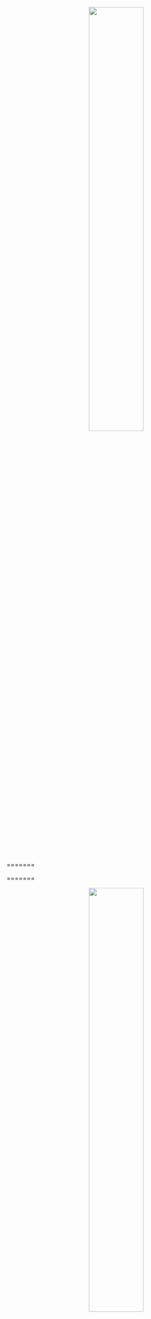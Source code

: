 
<p align="center">
  <img src="https://github.com/user-attachments/assets/82149023-5b3e-4179-b714-1a63e9a61777" width="50%" />
</p>
=======
<div align="center">

<a id="readme-top"></a>
</div>
<div>

=======

<p align="center">
  <img src="https://github.com/user-attachments/assets/82149023-5b3e-4179-b714-1a63e9a61777" width="50%" />
</p>

### 🚀 **L:nk - 여행 준비 플랫폼**

<h3 align="center">L:nk</h3>

  <p align="center">
    참여자와 주최자가 여행 준비를 원활하게 할 수 있도록 돕는 양방향 소통 플랫폼
        <br />
            <a href="https://github.com/Club-PARD/Fromis_7_BE"><strong>Explore the docs »</strong></a>
        <br />
    <br />
  </p>
</div>

### 🚀 **L:nk - 여행 준비 플랫폼**

**참여자와 주최자가 여행 준비를 원활하게 할 수 있도록 돕는 양방향 소통 플랫폼**
=======

# 📗 Table of Contents

### 📖 **Introduction**

**Link**는 여행 준비 과정에서 주최자와 참여자가 정보를 효율적으로 공유하고, 원활하게 소통할 수 있도록 돕는 플랫폼입니다.  
여행 준비 중 발생하는 소통 문제를 해결하여 의사결정 시간을 단축하고 스트레스를 줄여줍니다.

#### 주요 기능:
1. **여행 카테고리 관리**: 숙소, 교통, 장소 등 카테고리별 정보 정리.
2. **비동기적 커뮤니케이션**: 댓글, 선호/비선호를 통한 실시간 소통.
3. **우선순위 갱신**: 선호도에 따라 정보를 자동 정렬.
4. **자동 정보 생성**: URL 입력 시 관련된 제목과 이미지를 자동 생성.
=======
- [Introduction](#-Introduction)
- [Member](#Member)
- [Page](#Page)

# 📖 Introduction 

## Link - 여행 준비 플랫폼

**한 줄 소개:**  
참여자와 주최자가 여행 준비를 원활하게 할 수 있도록 돕는 양방향 소통 플랫폼

### 개요

Link는 여행 준비 과정에서 주최자와 참여자가 여행 정보를 한 눈에 보고, 효율적으로 의사결정을 내릴 수 있도록 돕는 웹 서비스입니다. 이 서비스는 여행 준비 중 발생하는 소통 문제를 해결하여, 의사결정에 소요되는 시간과 스트레스를 줄입니다. 모든 여행 관련 정보를 한 곳에서 관리하고, 참여자의 선호도를 쉽게 반영하여 원활한 의사소통을 가능하게 합니다.

### 주요 기능

#### 1. 여행 카테고리 별 리스트 기능
- 숙소, 교통, 장소 등 카테고리 별로 여행 정보를 정리하고 URL과 메모를 입력할 수 있습니다.
- 분산된 정보를 한 곳에서 쉽게 관리하고 확인할 수 있습니다.

#### 2. 비동기적 커뮤니케이션
- 참여자들이 댓글, 선호, 비선호, 이해했어요 등의 기능을 통해 비동기적으로 의견을 교환하고, 각자의 선호도를 시각적으로 확인할 수 있습니다.
- 주최자는 참여자들의 의견을 실시간으로 확인할 수 있습니다.

#### 3. 우선순위 갱신 기능
- 사용자들의 선호도에 따라 정보의 순서가 자동으로 조정되어, 가장 많은 지지를 받는 옵션을 쉽게 확인할 수 있습니다.
- 선호와 비선호 수를 종합적으로 고려하여 정보를 정렬합니다.

#### 4. 자동 정보 생성 기능
- 링크와 메모를 추가할 때, 관련된 사진과 이름이 자동으로 생성되어 편리하게 정보가 제공됩니다.

# 🤠 Member
<p align="center">
<table style = "text-align : center; width:100%;">
<tr>
   <th>김희민</th>
   <th>장주영</th>
   <th>이수인</th>
   <th> 김하진 </th>
      <th>유수민</th>
   <th>김우현</th>
   <th>김세현</th>
</tr>
<tr>
   <td>기획/PM</td>
   <td>디자인</td>
   <td>벡엔드</td>
    <td>벡엔드</td>
      <td>프론트엔드</td>
   <td>프론트엔드</td>
   <td>프론트엔드</td>
</tr>
</table>

# Page

## Land Page
  <p align="center"><img src="https://github.com/user-attachments/assets/e4b8e66d-472f-44f1-bc77-b299c82c7fb5" width="30%" />

  - 기능: 웹 사이트를 방문할 때 보게 되는 페이지

## Login Page
  <p align="center"><img src="https://github.com/user-attachments/assets/de481da7-8f12-4559-a123-1523137f5252" width="30%" />

  - 기능: 로그인 페이지 


## History Page
  <p align="center"><img src="https://github.com/user-attachments/assets/0e27527e-7cd5-4653-b1d0-1e0131c97f1b" width="30%" />

  - 기능: 지난 약속들 모아보는 페이지


## Main Page - piece
  <p align="center"><img src="https://github.com/user-attachments/assets/f1b41108-2028-48c3-8f36-cd455ad1c699" width="30%" />

  - 기능: 약속을 생성하고 삭제하는 약속 페이지


## Main Page - category
  <p align="center"><img src="https://github.com/user-attachments/assets/7796a3e1-a799-4cfc-9944-0aeb758f95ce" width="30%" />

  - 기능: 약속의 카테고리를 모아보는 종합 페이지 

  
## Add Page
  <p align="center"><img src="https://github.com/user-attachments/assets/d793e8af-0276-4ddd-9836-5c4743e54a1a" width="30%" />

  - 기능: 약속 및 카테고리를 생성 수정 삭제하는 모달 페이지  


## MyInfo Page
  <p align="center"><img src="https://github.com/user-attachments/assets/631d9565-9621-432d-b4da-c2ded1e068b3" width="30%" />

  - 기능: 마이페이지 


## Comment Page
  <p align="center"><img src="https://github.com/user-attachments/assets/8aeb88df-a209-4178-b060-b3305ed72870" width="30%" />

  - 기능: 카테고리별 비동기 커뮤니케이션 페이지


<p align="right">(<a href="#readme-top">back to top</a>)</p>

<br>

---

### 🌟 **Team Members**

=======
**참여자와 주최자가 여행 준비를 원활하게 할 수 있도록 돕는 양방향 소통 플랫폼**

---

### 📖 **Introduction**

**Link**는 여행 준비 과정에서 주최자와 참여자가 정보를 효율적으로 공유하고, 원활하게 소통할 수 있도록 돕는 플랫폼입니다.  
여행 준비 중 발생하는 소통 문제를 해결하여 의사결정 시간을 단축하고 스트레스를 줄여줍니다.

#### 주요 기능:
1. **여행 카테고리 관리**: 숙소, 교통, 장소 등 카테고리별 정보 정리.
2. **비동기적 커뮤니케이션**: 댓글, 선호/비선호를 통한 실시간 소통.
3. **우선순위 갱신**: 선호도에 따라 정보를 자동 정렬.
4. **자동 정보 생성**: URL 입력 시 관련된 제목과 이미지를 자동 생성.

---

### 🌟 **Team Members**

| 이름   | 역할          |
|--------|---------------|
| 김희민 | 기획 / PM     |
| 장주영 | 디자인        |
| 이수인 | 백엔드 개발    |
| 김하진 | 백엔드 개발    |
| 유수민 | 프론트엔드 개발 |
| 김우현 | 프론트엔드 개발 |
| 김세현 | 프론트엔드 개발 |

---

### 💡 **API Documentation**

- [API 명세서](https://noisy-sunscreen-6be.notion.site/Fromis7_API-165464b1b207805d9600de8d4b7e03ac?pvs=4)
=======
### 📑 **Pages Overview**

#### **1. 랜딩 페이지**
- **기능**: 웹사이트 방문 시 표시되는 메인 화면.
<p align="center"><img src="https://github.com/user-attachments/assets/e4b8e66d-472f-44f1-bc77-b299c82c7fb5" width="40%" alt="랜딩 페이지"></p>

#### **2. 로그인 페이지**
- **기능**: 사용자 로그인 인터페이스.
<p align="center"><img src="https://github.com/user-attachments/assets/de481da7-8f12-4559-a123-1523137f5252" width="40%" alt="로그인 페이지"></p>

#### **3. 히스토리 페이지**
- **기능**: 지난 여행 약속들을 한눈에 확인.
<p align="center"><img src="https://github.com/user-attachments/assets/0e27527e-7cd5-4653-b1d0-1e0131c97f1b" width="40%" alt="히스토리 페이지"></p>

#### **4. 메인 페이지 - 약속**
- **기능**: 여행 약속을 생성하고 관리.
<p align="center"><img src="https://github.com/user-attachments/assets/f1b41108-2028-48c3-8f36-cd455ad1c699" width="40%" alt="메인 페이지 - 약속"></p>

#### **5. 메인 페이지 - 카테고리**
- **기능**: 약속의 카테고리를 종합적으로 확인.
<p align="center"><img src="https://github.com/user-attachments/assets/7796a3e1-a799-4cfc-9944-0aeb758f95ce" width="40%" alt="메인 페이지 - 카테고리"></p>

#### **6. 추가/수정 페이지**
- **기능**: 약속 및 카테고리 정보를 생성, 수정, 삭제.
<p align="center"><img src="https://github.com/user-attachments/assets/d793e8af-0276-4ddd-9836-5c4743e54a1a" width="40%" alt="추가/수정 페이지"></p>

#### **7. 마이페이지**
- **기능**: 사용자 개인 정보 및 설정 확인.
<p align="center"><img src="https://github.com/user-attachments/assets/631d9565-9621-432d-b4da-c2ded1e068b3" width="40%" alt="마이페이지"></p>

#### **8. 댓글 페이지**
- **기능**: 비동기 소통 인터페이스 제공.
<p align="center"><img src="https://github.com/user-attachments/assets/8aeb88df-a209-4178-b060-b3305ed72870" width="40%" alt="댓글 페이지"></p>


---

### 🛠️ **Backend Tech Stack**

| 기술          | 설명                                    |
|---------------|---------------------------------------|
| **프레임워크** | Spring Boot                           |
| **DB 관리**    | JPA (Hibernate)                      |
| **API 설계**   | RESTful 방식                          |
| **파일 관리**  | AWS S3                                |
| **배포 환경**  | AWS EC2                               |
| **문서화**     | Swagger (OpenAPI 1.0)                |

<p align="center">
  <img src="https://img.shields.io/badge/AWS-232F3E?style=for-the-badge&logo=amazon-aws&logoColor=white" />
  <img src="https://img.shields.io/badge/SpringBoot-6DB33F?style=for-the-badge&logo=springboot&logoColor=white" />
  <img src="https://img.shields.io/badge/JPA-59666C?style=for-the-badge&logo=hibernate&logoColor=white" />
</p>

---

### 📊 **ERD (Entity Relationship Diagram)**

<p align="center">
  <img src="https://github.com/user-attachments/assets/3cd5c972-208d-4811-931c-7689adc0501d" width="70%" alt="ERD">
</p>

---

### 📑 **Pages Overview**

#### **1. 랜딩 페이지**
- **기능**: 웹사이트 방문 시 표시되는 메인 화면.
<p align="center"><img src="https://github.com/user-attachments/assets/e4b8e66d-472f-44f1-bc77-b299c82c7fb5" width="40%" alt="랜딩 페이지"></p>

#### **2. 로그인 페이지**
- **기능**: 사용자 로그인 인터페이스.
<p align="center"><img src="https://github.com/user-attachments/assets/de481da7-8f12-4559-a123-1523137f5252" width="40%" alt="로그인 페이지"></p>

#### **3. 히스토리 페이지**
- **기능**: 지난 여행 약속들을 한눈에 확인.
<p align="center"><img src="https://github.com/user-attachments/assets/0e27527e-7cd5-4653-b1d0-1e0131c97f1b" width="40%" alt="히스토리 페이지"></p>

#### **4. 메인 페이지 - 약속**
- **기능**: 여행 약속을 생성하고 관리.
<p align="center"><img src="https://github.com/user-attachments/assets/f1b41108-2028-48c3-8f36-cd455ad1c699" width="40%" alt="메인 페이지 - 약속"></p>

#### **5. 메인 페이지 - 카테고리**
- **기능**: 약속의 카테고리를 종합적으로 확인.
<p align="center"><img src="https://github.com/user-attachments/assets/7796a3e1-a799-4cfc-9944-0aeb758f95ce" width="40%" alt="메인 페이지 - 카테고리"></p>

#### **6. 추가/수정 페이지**
- **기능**: 약속 및 카테고리 정보를 생성, 수정, 삭제.
<p align="center"><img src="https://github.com/user-attachments/assets/d793e8af-0276-4ddd-9836-5c4743e54a1a" width="40%" alt="추가/수정 페이지"></p>

#### **7. 마이페이지**
- **기능**: 사용자 개인 정보 및 설정 확인.
<p align="center"><img src="https://github.com/user-attachments/assets/631d9565-9621-432d-b4da-c2ded1e068b3" width="40%" alt="마이페이지"></p>

#### **8. 댓글 페이지**
- **기능**: 비동기 소통 인터페이스 제공.
<p align="center"><img src="https://github.com/user-attachments/assets/8aeb88df-a209-4178-b060-b3305ed72870" width="40%" alt="댓글 페이지"></p>

---

### 🧑‍💻 **Backend Contributions**

| 이름        | 구현 기능                              |
|-------------|---------------------------------------|
| **🐿️ 김하진**  | - API 설계 및 DB 연동<br>- JWT 인증<br>- RESTful API 최적화 |
| **🐾 이수인**  | - 우선순위 계산 로직<br>- 댓글/선호 기능<br>- AWS S3 파일 업로드 |

---

=======
## 배포 정보 🌐
=======
### 🔑 **Backend Features**

1. **RESTful API 설계**  
   - 직관적이고 일관된 API로 클라이언트-서버 통신 구현.

2. **파일 업로드 및 관리**  
   - AWS S3를 활용한 파일 저장 및 URL 제공.

3. **우선순위 계산 로직**  
   - 선호/비선호 데이터를 기반으로 실시간 우선순위 갱신.

4. **자동 정보 생성 기능**  
   - URL 입력 시 관련 정보(제목, 이미지) 자동 생성.

---

### 📊 **ERD (Entity Relationship Diagram)**

<p align="center">
  <img src="https://github.com/user-attachments/assets/3cd5c972-208d-4811-931c-7689adc0501d" width="70%" alt="ERD">
</p>

---

### 🌐 **Deployment Information**

| 항목       | 내용            |
|------------|-----------------|
| **배포 환경** | AWS EC2        |
| **빌드 도구** | Gradle         |

---

### 🧑‍💻 **Backend Contributions**

| 이름        | 구현 기능                              |
|-------------|---------------------------------------|
| **김하진**  | - API 설계 및 DB 연동<br>- JWT 인증<br>- RESTful API 최적화 |
| **이수인**  | - 우선순위 계산 로직<br>- 댓글/선호 기능<br>- AWS S3 파일 업로드 |

---

### 💡 **API Documentation**

- [API 명세서](https://noisy-sunscreen-6be.notion.site/Fromis7_API-165464b1b207805d9600de8d4b7e03ac?pvs=4)

---

=======

### 📬 **문의 및 협업**

더 많은 정보를 원하신다면 [GitHub Repo](https://github.com/Club-PARD/Fromis_7_BE)를 확인해주세요! 😊
